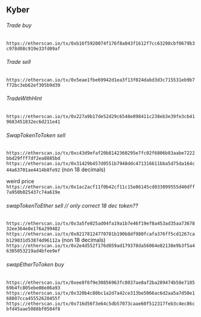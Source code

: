 
## Kyber
###### Trade buy  
`https://etherscan.io/tx/0xb16f5920074f176f8a043f1612f7cc63298cbf0679b3c978d08c919e33fd09af`  

###### Trade sell  
`https://etherscan.io/tx/0x5eae1fbe69942d1ea3f13f024dabd3d3c715531eb9b7f72bc3eb62ef305b9d39`  

###### TradeWithHint
`https://etherscan.io/tx/0x227a9b17de52d29c6548e898411c238eb3e39fe3cb419683451832ec6d211e41`  

###### SwapTokenToToken sell
`https://etherscan.io/tx/0xc43d9efaf20b8142360295e7fc02f6806b83aabe7222bbd29fff7df2ea8885bd`  
`https://etherscan.io/tx/0x31429b457d0551b7948ddc471316611bba5d75da164c44a63701ae4414b8fe92` (non 18 decimals)  

weird price  
`https://etherscan.io/tx/0x1ac2acf11f0b42cf11c15e86145cd033099555d40dff7a950b025437c74a619e`  


###### swapTokenToEther sell  // only correct 18 dec token??
`https://etherscan.io/tx/0x3a5fe025ad04fa19a1b7e46f19ef8a453ad35aa7367832ee364e0e176a299482`  
`https://etherscan.io/tx/0x82178124770781b190b8df980fcafa376ff5cd1267cab129031d53874d96112a` (non 18 decimals)  
`https://etherscan.io/tx/0x2e4d552f176d059ad179378da56064e82138e9b3f5a46305053219ad4bfee9ef`  

###### swapEtherToToken buy
`https://etherscan.io/tx/0xee8f6f9e30856963fc8037ae8af2ba289474b58e718569b4fc805ebe08e86a93`  
`https://etherscan.io/tx/0x320b4c80bc1a2d7a42ce313be5066ac6d2aa5a7d50e168807cca45552620455f`  
`https://etherscan.io/tx/0x716d56f3e64c5db57073caae60f512317feb3c4ec86cbfd45aae5088bf0584f8`  